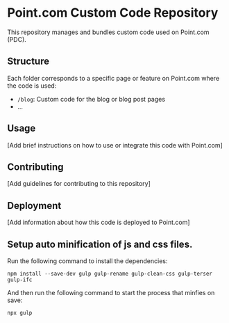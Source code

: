 # Point.com Custom Code Repository

This repository manages and bundles custom code used on Point.com (PDC).

## Structure

Each folder corresponds to a specific page or feature on Point.com where the code is used:

- `/blog`: Custom code for the blog or blog post pages
- ...

## Usage

[Add brief instructions on how to use or integrate this code with Point.com]

## Contributing

[Add guidelines for contributing to this repository]

## Deployment

[Add information about how this code is deployed to Point.com]

## Setup auto minification of js and css files.

Run the following command to install the dependencies:

```
npm install --save-dev gulp gulp-rename gulp-clean-css gulp-terser gulp-ifc
```

And then run the following command to start the process that minfies on save:

```
npx gulp
```
